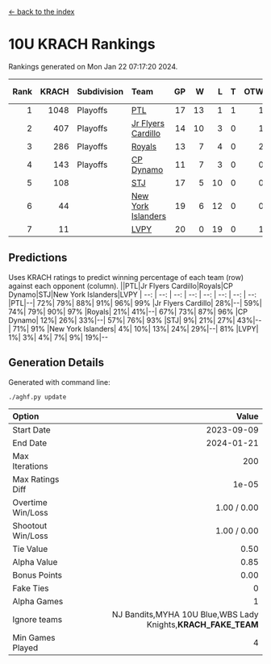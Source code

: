 [<- back to the index](readme.md)
# 10U KRACH Rankings
Rankings generated on Mon Jan 22 07:17:20 2024.

Rank|KRACH|Subdivision|Team|GP|W|L|T|OTW|OTL|SoS|Exp Wins|Win Diff
---:|---:|:---|:---|---:|---:|---:|---:|---:|---:|---:|---:|---:
1|1048|Playoffs|[PTL](https://gamesheetstats.com/seasons/3663/teams/140791/schedule)|17|13|1|1|1|1|487|15.3|-0.0
2|407|Playoffs|[Jr Flyers Cardillo](https://gamesheetstats.com/seasons/3663/teams/140794/schedule)|14|10|3|0|1|0|166|11.9|0.0
3|286|Playoffs|[Royals](https://gamesheetstats.com/seasons/3663/teams/140796/schedule)|13|7|4|0|2|0|206|9.9|0.0
4|143|Playoffs|[CP Dynamo](https://gamesheetstats.com/seasons/3663/teams/140795/schedule)|11|7|3|0|0|1|227|7.9|0.0
5|108||[STJ](https://gamesheetstats.com/seasons/3663/teams/140792/schedule)|17|5|10|0|0|2|487|5.9|0.0
6|44||[New York Islanders](https://gamesheetstats.com/seasons/3663/teams/140793/schedule)|19|6|12|0|0|1|322|6.9|0.0
7|11||[LVPY](https://gamesheetstats.com/seasons/3663/teams/140790/schedule)|20|0|19|0|1|0|355|1.9|0.0

## Predictions
Uses KRACH ratings to predict winning percentage of each team (row) against each opponent (column).
||PTL|Jr Flyers Cardillo|Royals|CP Dynamo|STJ|New York Islanders|LVPY
| --: | --: | --: | --: | --: | --: | --: | --: 
|PTL|--| 72%| 79%| 88%| 91%| 96%| 99%
|Jr Flyers Cardillo| 28%|--| 59%| 74%| 79%| 90%| 97%
|Royals| 21%| 41%|--| 67%| 73%| 87%| 96%
|CP Dynamo| 12%| 26%| 33%|--| 57%| 76%| 93%
|STJ|  9%| 21%| 27%| 43%|--| 71%| 91%
|New York Islanders|  4%| 10%| 13%| 24%| 29%|--| 81%
|LVPY|  1%|  3%|  4%|  7%|  9%| 19%|--

## Generation Details

Generated with command line:
```
./aghf.py update
```

| Option | Value |
| :----- | ----: |
| Start Date | 2023-09-09 |
| End Date | 2024-01-21 |
| Max Iterations | 200 |
| Max Ratings Diff | 1e-05 |
| Overtime Win/Loss | 1.00 / 0.00 |
| Shootout Win/Loss | 1.00 / 0.00 |
| Tie Value | 0.50 |
| Alpha Value | 0.85 |
| Bonus Points | 0.00 |
| Fake Ties | 0 |
| Alpha Games | 1 |
| Ignore teams | NJ Bandits,MYHA 10U Blue,WBS Lady Knights,__KRACH_FAKE_TEAM__ |
| Min Games Played | 4 |

